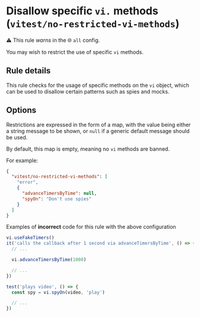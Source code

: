 # Disallow specific `vi.` methods (`vitest/no-restricted-vi-methods`)

⚠️ This rule _warns_ in the 🌐 `all` config.

<!-- end auto-generated rule header -->

You may wish to restrict the use of specific `vi` methods.

## Rule details

This rule checks for the usage of specific methods on the `vi` object, which
can be used to disallow certain patterns such as spies and mocks.

## Options

Restrictions are expressed in the form of a map, with the value being either a
string message to be shown, or `null` if a generic default message should be
used.

By default, this map is empty, meaning no `vi` methods are banned.

For example:

```json
{
  "vitest/no-restricted-vi-methods": [
    "error",
    {
      "advanceTimersByTime": null,
      "spyOn": "Don't use spies"
    }
  ]
}
```

Examples of **incorrect** code for this rule with the above configuration

```js
vi.useFakeTimers()
it('calls the callback after 1 second via advanceTimersByTime', () => {
  // ...

  vi.advanceTimersByTime(1000)

  // ...
})

test('plays video', () => {
  const spy = vi.spyOn(video, 'play')

  // ...
})
```
